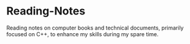 # Reading-Notes
Reading notes on computer books and technical documents, primarily focused on C++, to enhance my skills during my spare time.
